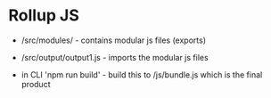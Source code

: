 # Rollup JS

* /src/modules/ - contains modular js files (exports)

* /src/output/output1.js - imports the modular js files

* in CLI 'npm run build' - build this to /js/bundle.js which is the final product